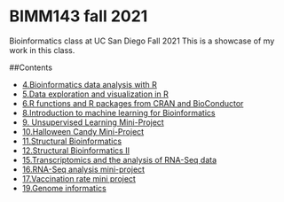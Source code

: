 # BIMM143 fall 2021
Bioinformatics class at UC San Diego Fall 2021
This is a showcase of my work in this class. 

##Contents
- [4.Bioinformatics data analysis with R](https://github.com/evelyn-michell/Bimm143/blob/main/BIMM%20143-%20class%2004/Class%204.R)
- [5.Data exploration and visualization in R](https://github.com/evelyn-michell/Bimm143/blob/main/Class%205/Class%205.R)
- [6.R functions and R packages from CRAN and BioConductor](https://github.com/evelyn-michell/Bimm143/blob/main/Class%206/Class%206%20Functions.Rmd)
- [8.Introduction to machine learning for Bioinformatics](https://github.com/evelyn-michell/Bimm143/blob/main/Class%2008/Class%2008.Rmd)
- [9. Unsupervised Learning Mini-Project](https://github.com/evelyn-michell/Bimm143/blob/main/Class%209%20Mini%20Project/Class%209.Rmd)
- [10.Halloween Candy Mini-Project](https://github.com/evelyn-michell/Bimm143/blob/main/Class%2010:%20Halloween%20Candy/Halloween%20Candy.Rmd)
- [11.Structural Bioinformatics](https://github.com/evelyn-michell/Bimm143/blob/main/Class%2011/Class%2011.Rmd)
- [12.Structural Bioinformatics II](https://github.com/evelyn-michell/Bimm143/blob/main/Class%2011/Class12.Rmd)
- [15.Transcriptomics and the analysis of RNA-Seq data](https://github.com/evelyn-michell/Bimm143/blob/main/Class15/Class15.Rmd)
- [16.RNA-Seq analysis mini-project](https://github.com/evelyn-michell/Bimm143/blob/main/Class16/Class16.Rmd)
- [17.Vaccination rate mini project](https://github.com/evelyn-michell/Bimm143/blob/main/Class17/Class17.Rmd)
- [19.Genome informatics](https://github.com/evelyn-michell/Bimm143/blob/main/Class19/Class19.Rmd)



